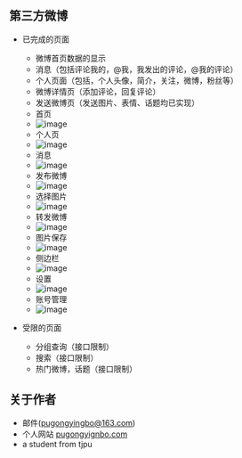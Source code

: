 
## 第三方微博
*  已完成的页面
    * 微博首页数据的显示
    * 消息（包括评论我的，@我，我发出的评论，@我的评论）  
    * 个人页面（包括，个人头像，简介，关注，微博，粉丝等）
    * 微博详情页（添加评论，回复评论）
    * 发送微博页（发送图片、表情、话题均已实现）
    * 首页
    * ![image](https://github.com/pugongyingbo/NiceWeibo/raw/master/screenshot/home1.png)
    * 个人页
    * ![image](https://github.com/pugongyingbo/NiceWeibo/raw/master/screenshot/profile.png)
    * 消息
    * ![image](https://github.com/pugongyingbo/NiceWeibo/raw/master/screenshot/comment.png)
    * 发布微博
    * ![image](https://github.com/pugongyingbo/NiceWeibo/raw/master/screenshot/send.png)
    * 选择图片
    * ![image](https://github.com/pugongyingbo/NiceWeibo/raw/master/screenshot/selectpic.png)
    * 转发微博
    * ![image](https://github.com/pugongyingbo/NiceWeibo/raw/master/screenshot/repost.png)
    * 图片保存
    * ![image](https://github.com/pugongyingbo/NiceWeibo/raw/master/screenshot/picture.png)
    * 侧边栏
    * ![image](https://github.com/pugongyingbo/NiceWeibo/raw/master/screenshot/side.png)
    * 设置
    * ![image](https://github.com/pugongyingbo/NiceWeibo/raw/master/screenshot/setting.png)
    * 账号管理
    * ![image](https://github.com/pugongyingbo/NiceWeibo/raw/master/screenshot/account.png)

* 受限的页面
    
    * 分组查询（接口限制）
    * 搜索（接口限制）
    * 热门微博，话题（接口限制）



## 关于作者
* 邮件(pugongyingbo@163.com)
* 个人网站 [pugongyignbo.com](http://www.pugongyingbo.com/) 
* a student from tjpu